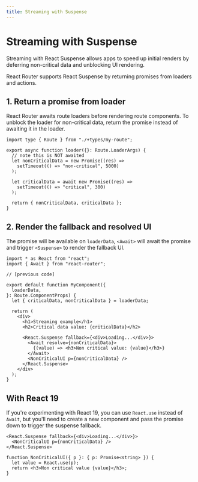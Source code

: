 ```yaml
---
title: Streaming with Suspense
---
```


# Streaming with Suspense

Streaming with React Suspense allows apps to speed up initial renders by deferring non-critical data and unblocking UI rendering.

React Router supports React Suspense by returning promises from loaders and actions.

## 1. Return a promise from loader

React Router awaits route loaders before rendering route components. To unblock the loader for non-critical data, return the promise instead of awaiting it in the loader.

```tsx
import type { Route } from "./+types/my-route";

export async function loader({}: Route.LoaderArgs) {
  // note this is NOT awaited
  let nonCriticalData = new Promise((res) =>
    setTimeout(() => "non-critical", 5000)
  );

  let criticalData = await new Promise((res) =>
    setTimeout(() => "critical", 300)
  );

  return { nonCriticalData, criticalData };
}
```

## 2. Render the fallback and resolved UI

The promise will be available on `loaderData`, `<Await>` will await the promise and trigger `<Suspense>` to render the fallback UI.

```tsx
import * as React from "react";
import { Await } from "react-router";

// [previous code]

export default function MyComponent({
  loaderData,
}: Route.ComponentProps) {
  let { criticalData, nonCriticalData } = loaderData;

  return (
    <div>
      <h1>Streaming example</h1>
      <h2>Critical data value: {criticalData}</h2>

      <React.Suspense fallback={<div>Loading...</div>}>
        <Await resolve={nonCriticalData}>
          {(value) => <h3>Non critical value: {value}</h3>}
        </Await>
        <NonCriticalUI p={nonCriticalData} />
      </React.Suspense>
    </div>
  );
}
```

## With React 19

If you're experimenting with React 19, you can use `React.use` instead of `Await`, but you'll need to create a new component and pass the promise down to trigger the suspense fallback.

```tsx
<React.Suspense fallback={<div>Loading...</div>}>
  <NonCriticalUI p={nonCriticalData} />
</React.Suspense>
```

```tsx
function NonCriticalUI({ p }: { p: Promise<string> }) {
  let value = React.use(p);
  return <h3>Non critical value {value}</h3>;
}
```
